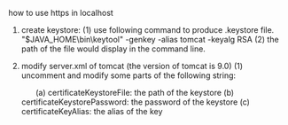 how to use https in localhost

1. create keystore:
	(1) use following command to produce .keystore file.
		"$JAVA_HOME\bin\keytool" -genkey -alias tomcat -keyalg RSA
	(2) the path of the file would display in the command line.

2. modify server.xml of tomcat (the version of tomcat is 9.0)
	(1) uncomment and modify some parts of the following string:
		<code>
			<Connector port="443" protocol="org.apache.coyote.http11.Http11NioProtocol"
    	           maxThreads="150" SSLEnabled="true" scheme="https">
    	    	<SSLHostConfig>
    	        	<Certificate certificateKeystoreFile="C:\Users\swu53\.keystore"
    	                         certificateKeystorePassword="changeit"
    	                         certificateKeyAlias="tomcat"
    	                         type="RSA" />
    	    	</SSLHostConfig>
    		</Connector>
		</code>
		(a) certificateKeystoreFile: the path of the keystore
		(b) certificateKeystorePassword: the password of the keystore
		(c) certificateKeyAlias: the alias of the key
		
